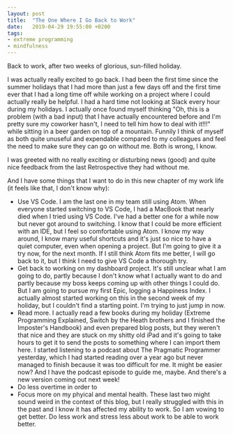 ```yaml
---
layout: post
title:  "The One Where I Go Back to Work"
date:   2019-04-29 19:55:00 +0200
tags: 
- extreme programming
- mindfulness
---
```


Back to work, after two weeks of glorious, sun-filled holiday. 

I was actually really excited to go back. I had been the first time since the summer holidays that I had more than just a few days off and the first time ever that I had a long time off while working on a project where I could actually really be helpful. I had a hard time not looking at Slack every hour during my holidays. I actually once found myself thinking "Oh, this is a problem (with a bad input) that I have actually encountered before and I'm pretty sure my coworker hasn't, I need to tell him how to deal with it!!!" while sitting in a beer garden on top of a mountain. Funnily I think of myself as both quite unuseful and expendable compared to my colleagues and feel the need to make sure they can go on without me. Both is wrong, I know. 

I was greeted with no really exciting or disturbing news (good) and quite nice feedback from the last Retrospective they had without me. 

And I have some things that I want to do in this new chapter of my work life (it feels like that, I don't know why): 
- Use VS Code. I am the last one in my team still using Atom. When everyone started switching to VS Code, I had a MacBook that nearly died when I tried using VS Code. I've had a better one for a while now but never got around to switching. I know that I could be more efficient with an IDE, but I feel so comfortable using Atom. I know my way around, I know many useful shortcuts and it's just so nice to have a quiet computer, even when opening a project. But I'm going to give it a try now, for the next month. If I still think Atom fits me better, I will go back to it, but I think I need to give VS Code a thorough try. 
- Get back to working on my dashboard project. It's still unclear what I am going to do, partly because I don't know what I actually want to do and partly because my boss keeps coming up with other things I could do. But I am going to pursue my first Epic, logging a Happiness Index. I actually almost started working on this in the second week of my holiday, but I couldn't find a starting point. I'm trying to just jump in now. 
- Read more. I actually read a few books during my holiday (Extreme Programming Explained, Switch by the Heath brothers and I finished the Imposter's Handbook) and even prepared blog posts, but they weren't that nice and they are stuck on my shitty old iPad and it's going to take hours to get it to send the posts to something where I can import them here. I started listening to a podcast about The Pragmatic Programmer yesterday, which I had started reading over a year ago but never managed to finish because it was too difficult for me. It might be easier now? And I have the podcast episode to guide me, maybe. And there's a new version coming out next week! 
- Do less overtime in order to
- Focus more on my phyical and mental health. These last two might sound weird in the context of this blog, but I really struggled with this in the past and I know it has affected my ability to work. So I am vowing to get better. Do less work and stress less about work to be able to work better. 